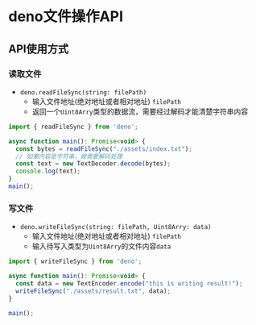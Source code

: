 # deno文件操作API

## API使用方式

### 读取文件

- `deno.readFileSync(string: filePath)`
  - 输入文件地址(绝对地址或者相对地址) `filePath` 
  - 返回一个`Uint8Arry`类型的数据流，需要经过解码才能清楚字符串内容

```js
import { readFileSync } from 'deno';

async function main(): Promise<void> {
  const bytes = readFileSync("./assets/index.txt");
  // 如果内容是字符串，就需要解码处理
  const text = new TextDecoder.decode(bytes);
  console.log(text);
}
main();
```

### 写文件

- `deno.writeFileSync(string: filePath, Uint8Arry: data)`
  - 输入文件地址(绝对地址或者相对地址) `filePath` 
  - 输入待写入类型为`Uint8Arry`的文件内容`data`
  
```js
import { writeFileSync } from 'deno';

async function main(): Promise<void> {
  const data = new TextEncoder.encode("this is writing result!");
  writeFileSync("./assets/result.txt", data);
}

main();
```

